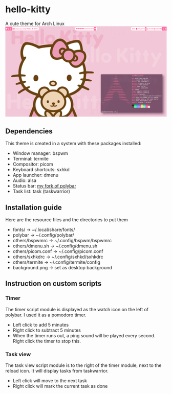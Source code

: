 # hello-kitty
A cute theme for Arch Linux
![screenshot](screenshot.png)

## Dependencies
This theme is created in a system with these packages installed:
* Window manager: bspwm
* Terminal: termite
* Compositor: picom
* Keyboard shortcuts: sxhkd
* App launcher: dmenu
* Audio: alsa
* Status bar: [my fork of polybar](https://github.com/DRKblade/polybar)
* Task list: task (taskwarrior)

## Installation guide
Here are the resource files and the directories to put them
* fonts/            -> ~/.local/share/fonts/
* polybar           -> ~/.config/polybar/
* others/bspwmrc    -> ~/.config/bspwm/bspwmrc
* others/dmenu.sh   -> ~/.config/dmenu.sh
* others/picom.conf -> ~/.config/picom.conf
* others/sxhkdrc    -> ~/.config/sxhkd/sxhkdrc
* others/termite    -> ~/.config/termite/config
* background.png    -> set as desktop background

## Instruction on custom scripts
### Timer
The timer script module is displayed as the watch icon on the left of polybar. I used it as a pomodoro timer.
* Left click to add 5 minutes
* Right click to subtract 5 minutes
* When the timer runs out, a ping sound will be played every second. Right click the timer to stop this.

### Task view
The task view script module is to the right of the timer module, next to the reload icon. It will display tasks from taskwarrior.
* Left click will move to the next task
* Right click will mark the current task as done

